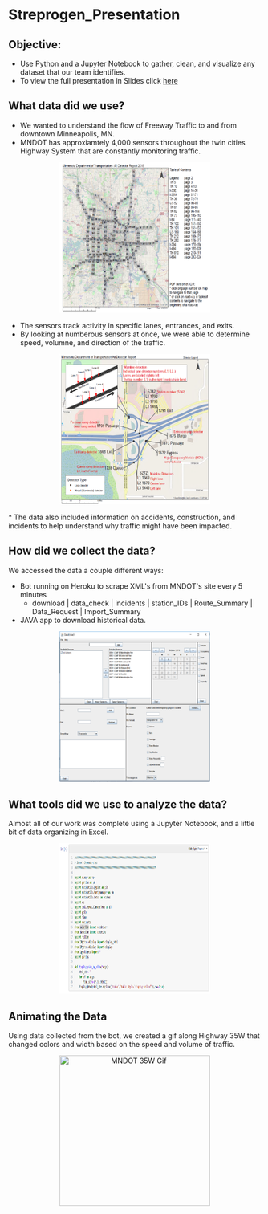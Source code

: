 # Streprogen_Presentation

## Objective:
* Use Python and a Jupyter Notebook to gather, clean, and visualize any dataset that our team identifies.
* To view the full presentation in Slides click [here](https://dkreitzer.github.io/Streprogen_Presentation/)

## What data did we use?
* We wanted to understand the flow of Freeway Traffic to and from downtown Minneapolis, MN.
* MNDOT has approxiamtely 4,000 sensors throughout the twin cities Highway System that are constantly monitoring traffic.
<p align="center">
<img src="Images/MNDOT_Map.PNG" width="300" height="300" title="MNDOT Overview">
</p>

* The sensors track activity in specific lanes, entrances, and exits.
* By looking at numberous sensors at once, we were able to determine speed, volumne, and direction of the traffic.
<p align="center">
<img src="Images/MNDOT_Detail.PNG" width="300" height="300" title="MNDOT Detail">
</p>
* The data also included information on accidents, construction, and incidents to help understand why traffic might have been impacted.

## How did we collect the data?
We accessed the data a couple different ways:
  * Bot running on Heroku to scrape XML's from MNDOT's site every 5 minutes
    * download | data_check | incidents | station_IDs | Route_Summary | Data_Request | Import_Summary
  * JAVA app to download historical data.
<p align="center">
<img src="Images/MNDOT_JavaApp.png" width="300" height="300" title="MNDOT JAVA App">
</p>

## What tools did we use to analyze the data?
Almost all of our work was complete using a Jupyter Notebook, and a little bit of data organizing in Excel.
<p align="center">
<img src="Images/notebook_dependencies.png" width="300" height="300" title="Notebook Dependencies">
</p>

## Animating the Data

Using data collected from the bot, we created a gif along Highway 35W that changed colors and width based on the speed and volume of traffic.
<p align="center">
<img src="Images/35W_NB_GIF.gif" width="300" height="300" title="MNDOT 35W Gif">
</p>


